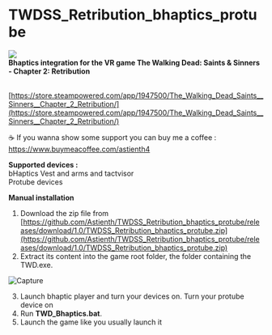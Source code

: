 # TWDSS_Retribution_bhaptics_protube

<img src="https://cdn.akamai.steamstatic.com/steam/apps/1947500/header.jpg" />
</br>
<b>Bhaptics integration for the VR game The Walking Dead: Saints & Sinners - Chapter 2: Retribution</b>

</br>[https://store.steampowered.com/app/1947500/The_Walking_Dead_Saints__Sinners__Chapter_2_Retribution/](https://store.steampowered.com/app/1947500/The_Walking_Dead_Saints__Sinners__Chapter_2_Retribution/)

☕ If you wanna show some support you can buy me a coffee : https://www.buymeacoffee.com/astienth4

<b>Supported devices :</b></br>
bHaptics Vest and arms and tactvisor</br>
Protube devices</br>

<b>Manual installation</b></br>
1) Download the zip file from [https://github.com/Astienth/TWDSS_Retribution_bhaptics_protube/releases/download/1.0/TWDSS_Retribution_bhaptics_protube.zip](https://github.com/Astienth/TWDSS_Retribution_bhaptics_protube/releases/download/1.0/TWDSS_Retribution_bhaptics_protube.zip)</br>
2) Extract its content into the game root folder, the folder containing the TWD.exe.</br>

![Capture](https://github.com/Astienth/TWDSS_Retribution_bhaptics_protube/assets/11942434/9ef105ff-8f1a-4d8d-8158-a262630ee558)


3) Launch bhaptic player and turn your devices on. Turn your protube device on</br>
4) Run **TWD_Bhaptics.bat**.</br>
5) Launch the game like you usually launch it

